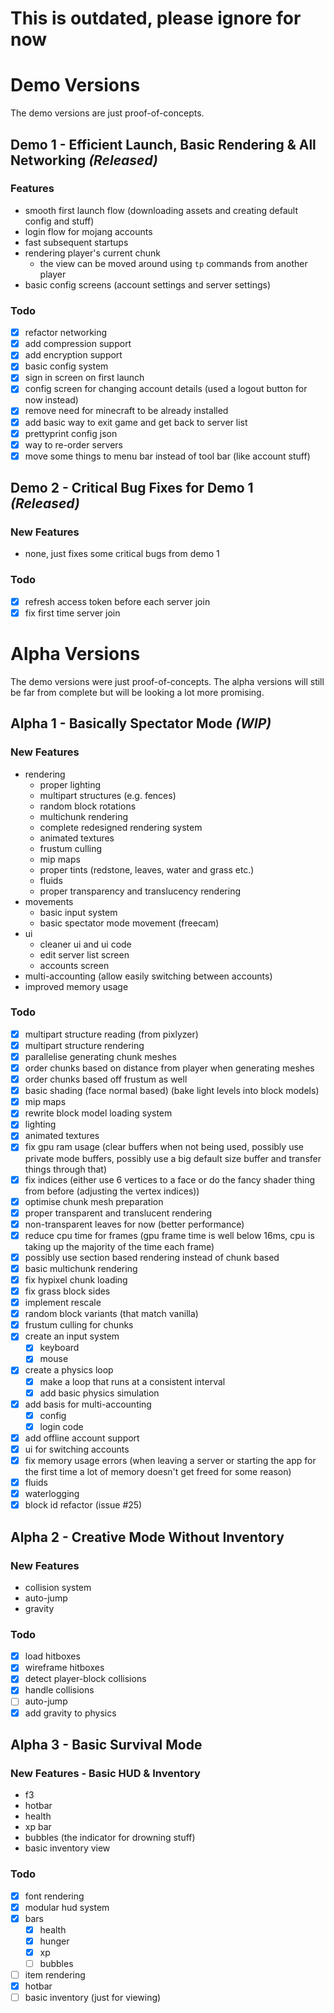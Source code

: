 # **This is outdated, please ignore for now**

# Demo Versions

The demo versions are just proof-of-concepts.

## Demo 1 - Efficient Launch, Basic Rendering & All Networking *(Released)*

### Features

- smooth first launch flow (downloading assets and creating default config and stuff)
- login flow for mojang accounts
- fast subsequent startups
- rendering player's current chunk
  - the view can be moved around using ```tp``` commands from another player
- basic config screens (account settings and server settings)

### Todo

- [x] refactor networking
- [x] add compression support
- [x] add encryption support
- [x] basic config system
- [x] sign in screen on first launch
- [x] config screen for changing account details (used a logout button for now instead)
- [x] remove need for minecraft to be already installed
- [x] add basic way to exit game and get back to server list
- [x] prettyprint config json
- [x] way to re-order servers
- [x] move some things to menu bar instead of tool bar (like account stuff)

## Demo 2 - Critical Bug Fixes for Demo 1 *(Released)*

### New Features

- none, just fixes some critical bugs from demo 1

### Todo

- [x] refresh access token before each server join
- [x] fix first time server join

# Alpha Versions

The demo versions were just proof-of-concepts. The alpha versions will still be far from complete but will be looking a lot more promising.

## Alpha 1 - Basically Spectator Mode *(WIP)*

### New Features

- rendering
  - proper lighting
  - multipart structures (e.g. fences)
  - random block rotations
  - multichunk rendering
  - complete redesigned rendering system
  - animated textures
  - frustum culling
  - mip maps
  - proper tints (redstone, leaves, water and grass etc.)
  - fluids
  - proper transparency and translucency rendering
- movements
  - basic input system
  - basic spectator mode movement (freecam)
- ui
  - cleaner ui and ui code
  - edit server list screen
  - accounts screen
- multi-accounting (allow easily switching between accounts)
- improved memory usage

### Todo

- [x] multipart structure reading (from pixlyzer)
- [x] multipart structure rendering
- [x] parallelise generating chunk meshes
- [x] order chunks based on distance from player when generating meshes
- [x] order chunks based off frustum as well
- [x] basic shading (face normal based) (bake light levels into block models)
- [x] mip maps
- [x] rewrite block model loading system
- [x] lighting
- [x] animated textures
- [x] fix gpu ram usage (clear buffers when not being used, possibly use private mode buffers, possibly use a big default size buffer and transfer things through that)
- [x] fix indices (either use 6 vertices to a face or do the fancy shader thing from before (adjusting the vertex indices))
- [x] optimise chunk mesh preparation
- [x] proper transparent and translucent rendering
- [x] non-transparent leaves for now (better performance)
- [x] reduce cpu time for frames (gpu frame time is well below 16ms, cpu is taking up the majority of the time each frame)
- [x] possibly use section based rendering instead of chunk based
- [x] basic multichunk rendering
- [x] fix hypixel chunk loading
- [x] fix grass block sides
- [x] implement rescale
- [x] random block variants (that match vanilla)
- [x] frustum culling for chunks
- [x] create an input system
  - [x] keyboard
  - [x] mouse
- [x] create a physics loop
  - [x] make a loop that runs at a consistent interval
  - [x] add basic physics simulation
- [x] add basis for multi-accounting
  - [x] config
  - [x] login code
- [x] add offline account support
- [x] ui for switching accounts
- [x] fix memory usage errors (when leaving a server or starting the app for the first time a lot of memory doesn't get freed for some reason)
- [x] fluids
- [x] waterlogging
- [x] block id refactor (issue #25)

## Alpha 2 - Creative Mode Without Inventory

### New Features

- collision system
- auto-jump
- gravity

### Todo

- [x] load hitboxes
- [x] wireframe hitboxes
- [x] detect player-block collisions
- [x] handle collisions
- [ ] auto-jump
- [x] add gravity to physics

## Alpha 3 - Basic Survival Mode

### New Features - Basic HUD & Inventory

- f3
- hotbar
- health
- xp bar
- bubbles (the indicator for drowning stuff)
- basic inventory view

### Todo

- [x] font rendering
- [x] modular hud system
- [x] bars
  - [x] health
  - [x] hunger
  - [x] xp
  - [ ] bubbles
- [ ] item rendering
- [x] hotbar
- [ ] basic inventory (just for viewing)
